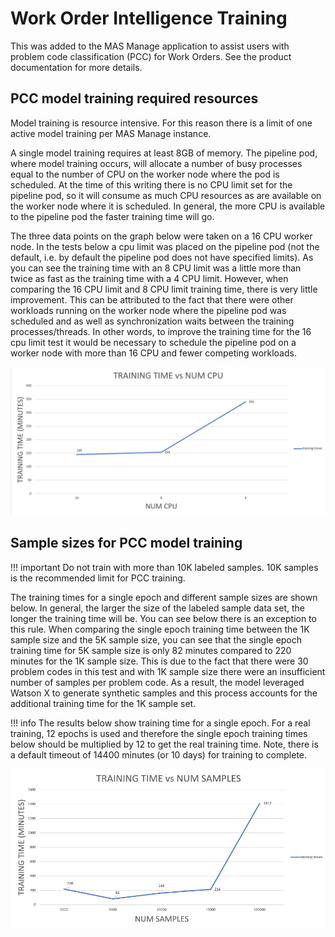 # Work Order Intelligence Training
This was added to the MAS Manage application to assist users with problem code classification (PCC) for Work Orders. See the product documentation for more details.

## PCC model training required resources
Model training is resource intensive. For this reason there is a limit of one active model training per MAS Manage instance.

A single model training requires at least 8GB of memory. The pipeline pod, where model training occurs, will allocate a number of busy processes equal to the number of CPU on the worker node where the pod is scheduled. At the time of this writing there is no CPU limit set for the pipeline pod, so it will consume as much CPU resources as are  available on the worker node where it is scheduled. In general, the more CPU is available to the pipeline pod the faster training time will go.

The three data points on the graph below were taken on a 16 CPU worker node. In the tests below a cpu limit was placed on the pipeline pod (not the default, i.e. by default the pipeline pod does not have specified limits). As you can see the training time with an 8 CPU limit was a little more than twice as fast as the training time with a 4 CPU limit.  However, when comparing the 16 CPU limit and 8 CPU limit training time, there is very little improvement. This can be attributed to the fact that there were other workloads running on the worker node where the pipeline pod was scheduled and as well as synchronization waits between the training processes/threads. In other words, to improve the training time for the 16 cpu limit test it would be necessary to schedule the pipeline pod on a worker node with more than 16 CPU and fewer competing workloads.

![pcctrain-cpu](pcctrain-cpu.png)

## Sample sizes for PCC model training

!!! important
    Do not train with more than 10K labeled samples. 10K samples is the recommended limit for PCC training.


The training times for a single epoch and different sample sizes are shown below. In general, the larger the size of the labeled sample data set, the longer the training time will be. You can see below there is an
exception to this rule.  When comparing the single epoch training time between the 1K sample size and the 5K sample size, you can see that the single epoch training time for 5K sample size is only 82 minutes compared to 220 minutes for the 1K sample size. This is due to the fact that there were 30 problem codes in this test and with 1K sample size there were an insufficient number of samples per problem code. As a result, the model leveraged Watson X to generate synthetic samples and this process accounts for the additional training time for the 1K sample set.

!!! info
    The results below show training time for a single epoch. For a real training, 12 epochs is used and therefore the single epoch training times below should be multiplied by 12 to get the real training time. Note, there is a default timeout of 14400 minutes (or 10 days) for training to complete.

![pcctrain-samples](pcctrain-samples.png)